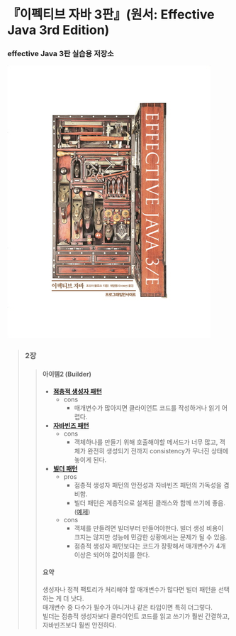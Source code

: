 # 『이펙티브 자바 3판』(원서: Effective Java 3rd Edition)
### effective Java 3판 실습용 저장소  

<img src="./img.jpeg">

> ### **2장**
> > #### **아이템2 (Builder)**
> > * **[점층적 생성자 패턴](https://github.com/merry-santa/effective-java-3E/blob/main/src/main/java/chapter2/item2/telescopingconstructor/NutritionFacts.java)** 
> >   * cons
> >     * 매개변수가 많아지면 클라이언트 코드를 작성하거나 읽기 어렵다.
> > * **[자바빈즈 패턴](https://github.com/merry-santa/effective-java-3E/blob/main/src/main/java/chapter2/item2/javabeans/NutritionFacts.java)**
> >   * cons
> >     * 객체하나를 만들기 위해 호출해야할 메서드가 너무 많고, 객체가 완전히 생성되기 전까지 consistency가 무너진 상태에 놓이게 된다.
> > * **[빌더 패턴](https://github.com/merry-santa/effective-java-3E/blob/main/src/main/java/chapter2/item2/builder/NutritionFacts.java)** 
> >   * pros
> >     * 점층적 생성자 패턴의 안전성과 자바빈즈 패턴의 가독성을 겸비함.
> >     * 빌더 패턴은 계층적으로 설계된 클래스와 함께 쓰기에 좋음. ([예제](https://github.com/merry-santa/effective-java-3E/tree/main/src/main/java/chapter2/item2/hierarchicalbuilder))
> >   * cons
> >     * 객체를 만들려면 빌더부터 만들어야한다. 빌더 생성 비용이 크지는 않지만 성능에 민감한 상황에서는 문제가 될 수 있음.
> >     * 점층적 생성자 패턴보다는 코드가 장황해서 매개변수가 4개 이상은 되어야 값어치를 한다.
> > #### **요약**
> > 생성자나 정적 팩토리가 처리해야 할 매개변수가 많다면 빌더 패턴을 선택하는 게 더 낫다.  
> > 매개변수 중 다수가 필수가 아니거나 같은 타입이면 특히 더그렇다.  
> > 빌더는 점층적 생성자보다 클라이언트 코드를 읽고 쓰기가 훨씬 간결하고, 자바빈즈보다 훨씬 안전하다.


     
  


